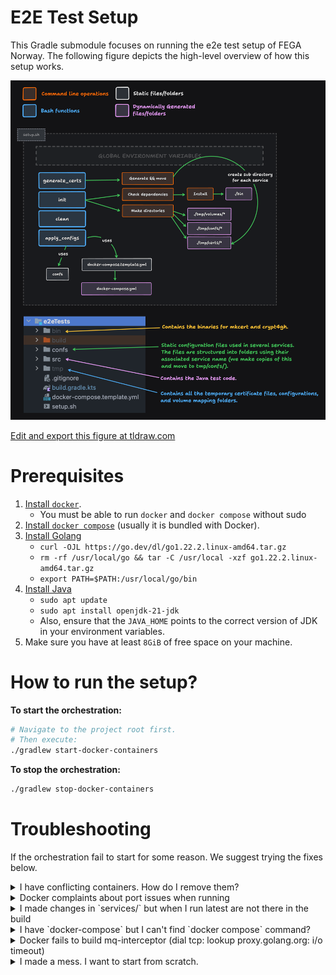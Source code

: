 # E2E Test Setup

This Gradle submodule focuses on running the e2e test setup of
FEGA Norway. The following figure depicts the high-level overview
of how this setup works.

![FEGA Norway E2E Test Setup Module](figure-1.png)

[Edit and export this figure at tldraw.com](https://www.tldraw.com/r/hQuNVXYht2-H6QRZcMh28?v=-3234,-969,4361,2023&p=page)

# Prerequisites

1. [Install `docker`](https://docs.docker.com/engine/install).
   - You must be able to run `docker` and `docker compose` without sudo
2. [Install `docker compose`](https://docs.docker.com/compose/install/) (usually it is bundled with Docker).
3. [Install Golang](https://go.dev/doc/install)
   - `curl -OJL https://go.dev/dl/go1.22.2.linux-amd64.tar.gz`
   - `rm -rf /usr/local/go && tar -C /usr/local -xzf go1.22.2.linux-amd64.tar.gz`
   - `export PATH=$PATH:/usr/local/go/bin`
4. [Install Java](https://www.java.com/en/download/help/download_options.html)
   - `sudo apt update`
   - `sudo apt install openjdk-21-jdk`
   - Also, ensure that the `JAVA_HOME` points to the correct version of JDK in your environment variables.
5. Make sure you have at least `8GiB` of free space on your machine.
 
# How to run the setup?

**To start the orchestration:**
```bash
# Navigate to the project root first.
# Then execute:
./gradlew start-docker-containers
```

**To stop the orchestration:**
```bash
./gradlew stop-docker-containers
```

# Troubleshooting

If the orchestration fail to start for some reason. We suggest trying the fixes below.

<details>
  <summary>I have conflicting containers. How do I remove them?</summary>

If for some reason it complaints about conflicting container
names, we suggest you manually remove those.

```bash
docker rm tsd db mq proxy interceptor postgres ingest verify finalize mapper doa cegamq cegaauth
```
</details>

<details>
  <summary>Docker complaints about port issues when running</summary>

The following ports **must** be free when running the setup.
`5432 5672 5433 80 5673 15672 25672` if any other service is
running please make sure you stop them.

```bash
lsof -ti:5432 -ti:5672 -ti:5433 -ti:80 -ti:5673 -ti:15672 -ti:25672 | xargs kill -9
```
</details>

<details>
  <summary>I made changes in `services/` but when I run latest are not there in the build</summary>

Try removing the stale images.

```bash
docker rmi tsd-proxy:latest tsd-api-mock:latest mq-interceptor:latest --force
```
</details>

<details>
  <summary>I have `docker-compose` but I can't find `docker compose` command?</summary>

In some cases, particularly on older Ubuntu distributions, you might find that you have `docker-compose` (V2) installed but not the `docker compose` subcommand. To resolve this, first ensure you have Compose V2 and then, you can create a symbolic link in the `cli-plugins` directory by executing the following commands:

```bash
mkdir -p ~/.docker/cli-plugins
ln -sfn /usr/local/bin/docker-compose ~/.docker/cli-plugins/docker-compose
```

For migration guidance to Docker Compose, visit [migrate to docker compose](https://docs.docker.com/compose/migrate/). Also, for further discussions and troubleshooting, refer to the GitHub issue at https://github.com/docker/compose/issues/8630.
</details>

<details>
  <summary>Docker fails to build mq-interceptor (dial tcp: lookup proxy.golang.org: i/o timeout) </summary>

Do a docker daemon restart.

```bash
sudo systemctl restart docker
```
</details>

<details>
  <summary>I made a mess. I want to start from scratch.</summary>

First, clean the e2eTests directory and all the submodules.

```bash
sudo rm -rf e2eTests/tmp e2eTests/bin docker-compose.yml &&
./gradlew clean
```

And then let's prune the docker system and restarts the docker daemon.

```bash
docker stop $(docker ps -aq) && \
docker rm $(docker ps -aq) && \
docker rmi tsd-proxy:latest tsd-api-mock:latest mq-interceptor:latest --force && \
lsof -ti:5432 -ti:5672 -ti:5433 -ti:80 -ti:5673 -ti:15672 -ti:25672 | xargs kill -9 \
echo 'y' | docker system prune &&
sudo systemctl restart docker
```
</details>
